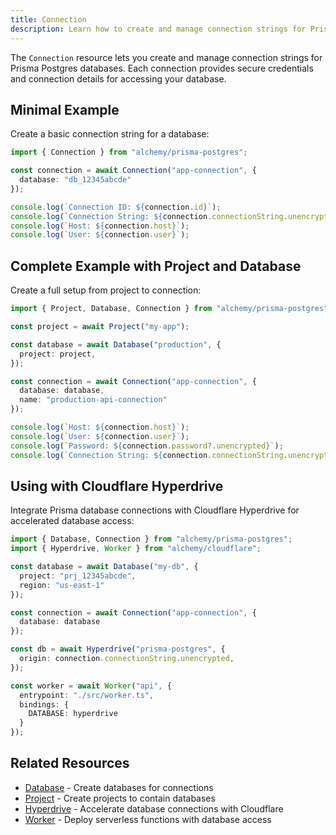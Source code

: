 ```yaml
---
title: Connection
description: Learn how to create and manage connection strings for Prisma Hosted Databases using Alchemy.
---
```


The `Connection` resource lets you create and manage connection strings for Prisma Postgres databases. Each connection provides secure credentials and connection details for accessing your database.

## Minimal Example

Create a basic connection string for a database:

```ts
import { Connection } from "alchemy/prisma-postgres";

const connection = await Connection("app-connection", {
  database: "db_12345abcde"
});

console.log(`Connection ID: ${connection.id}`);
console.log(`Connection String: ${connection.connectionString.unencrypted}`);
console.log(`Host: ${connection.host}`);
console.log(`User: ${connection.user}`);
```

## Complete Example with Project and Database

Create a full setup from project to connection:

```ts
import { Project, Database, Connection } from "alchemy/prisma-postgres";

const project = await Project("my-app");

const database = await Database("production", {
  project: project,
});

const connection = await Connection("app-connection", {
  database: database,
  name: "production-api-connection"
});

console.log(`Host: ${connection.host}`);
console.log(`User: ${connection.user}`);
console.log(`Password: ${connection.password?.unencrypted}`);
console.log(`Connection String: ${connection.connectionString.unencrypted}`);
```

## Using with Cloudflare Hyperdrive

Integrate Prisma database connections with Cloudflare Hyperdrive for accelerated database access:

```ts
import { Database, Connection } from "alchemy/prisma-postgres";
import { Hyperdrive, Worker } from "alchemy/cloudflare";

const database = await Database("my-db", {
  project: "prj_12345abcde",
  region: "us-east-1"
});

const connection = await Connection("app-connection", {
  database: database
});

const db = await Hyperdrive("prisma-postgres", {
  origin: connection.connectionString.unencrypted,
});

const worker = await Worker("api", {
  entrypoint: "./src/worker.ts",
  bindings: {
    DATABASE: hyperdrive
  }
});
```

## Related Resources

- [Database](/providers/prisma-postgres/database) - Create databases for connections
- [Project](/providers/prisma-postgres/project) - Create projects to contain databases
- [Hyperdrive](/providers/cloudflare/hyperdrive) - Accelerate database connections with Cloudflare
- [Worker](/providers/cloudflare/worker) - Deploy serverless functions with database access

